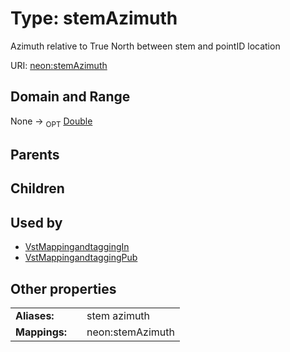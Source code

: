 
# Type: stemAzimuth


Azimuth relative to True North between stem and pointID location

URI: [neon:stemAzimuth](https://data.neonscience.org/stemAzimuth)


## Domain and Range

None ->  <sub>OPT</sub> [Double](types/Double.md)

## Parents


## Children


## Used by

 * [VstMappingandtaggingIn](VstMappingandtaggingIn.md)
 * [VstMappingandtaggingPub](VstMappingandtaggingPub.md)

## Other properties

|  |  |  |
| --- | --- | --- |
| **Aliases:** | | stem azimuth |
| **Mappings:** | | neon:stemAzimuth |

